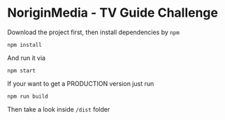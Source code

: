 # NoriginMedia - TV Guide Challenge

Download the project first, then install dependencies by `npm`

```
npm install
```

And run it via

```
npm start
```

If your want to get a PRODUCTION version just run

```
npm run build
```

Then take a look inside `/dist` folder
